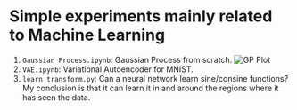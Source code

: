 # Simple experiments mainly related to Machine Learning

1. `Gaussian Process.ipynb`: Gaussian Process from scratch.
![GP Plot](figures/gp.png=250x250)
1. `VAE.ipynb`: Variational Autoencoder for MNIST.
1. `learn_transform.py`: Can a neural network learn sine/consine functions? My conclusion is that it can learn it in and around the regions where it has seen the data.